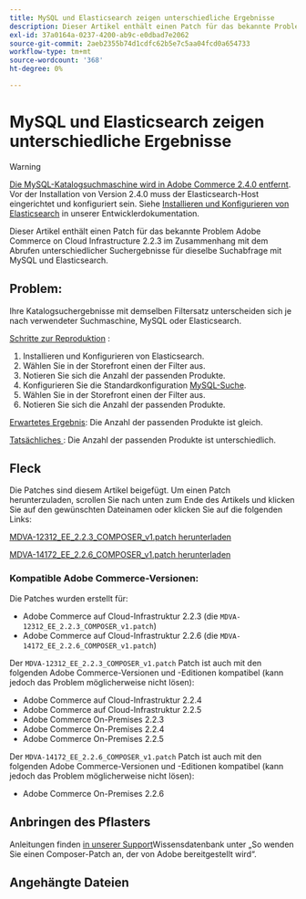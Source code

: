 ```yaml
---
title: MySQL und Elasticsearch zeigen unterschiedliche Ergebnisse
description: Dieser Artikel enthält einen Patch für das bekannte Problem Adobe Commerce on Cloud Infrastructure 2.2.3 im Zusammenhang mit dem Abrufen unterschiedlicher Suchergebnisse für dieselbe Suchabfrage mit MySQL und Elasticsearch.
exl-id: 37a0164a-0237-4200-ab9c-e0dbad7e2062
source-git-commit: 2aeb2355b74d1cdfc62b5e7c5aa04fcd0a654733
workflow-type: tm+mt
source-wordcount: '368'
ht-degree: 0%

---
```


# MySQL und Elasticsearch zeigen unterschiedliche Ergebnisse

>[!WARNING]
>
> [Die MySQL-Katalogsuchmaschine wird in Adobe Commerce 2.4.0 entfernt](/help/announcements/adobe-commerce-announcements/mysql-catalog-search-engine-will-be-removed-in-magento-2-4-0.md). Vor der Installation von Version 2.4.0 muss der Elasticsearch-Host eingerichtet und konfiguriert sein. Siehe [Installieren und Konfigurieren von Elasticsearch](https://experienceleague.adobe.com/de/docs/commerce-operations/configuration-guide/search/overview-search) in unserer Entwicklerdokumentation.

Dieser Artikel enthält einen Patch für das bekannte Problem Adobe Commerce on Cloud Infrastructure 2.2.3 im Zusammenhang mit dem Abrufen unterschiedlicher Suchergebnisse für dieselbe Suchabfrage mit MySQL und Elasticsearch.

## Problem:

Ihre Katalogsuchergebnisse mit demselben Filtersatz unterscheiden sich je nach verwendeter Suchmaschine, MySQL oder Elasticsearch.

<u>Schritte zur Reproduktion</u> :

1. Installieren und Konfigurieren von Elasticsearch.
1. Wählen Sie in der Storefront einen der Filter aus.
1. Notieren Sie sich die Anzahl der passenden Produkte.
1. Konfigurieren Sie die Standardkonfiguration [MySQL-Suche](/help/announcements/adobe-commerce-announcements/mysql-catalog-search-engine-will-be-removed-in-magento-2-4-0.md).
1. Wählen Sie in der Storefront einen der Filter aus.
1. Notieren Sie sich die Anzahl der passenden Produkte.

<u>Erwartetes Ergebnis</u>:
Die Anzahl der passenden Produkte ist gleich.

<u>Tatsächliches </u>:
Die Anzahl der passenden Produkte ist unterschiedlich.

## Fleck

Die Patches sind diesem Artikel beigefügt. Um einen Patch herunterzuladen, scrollen Sie nach unten zum Ende des Artikels und klicken Sie auf den gewünschten Dateinamen oder klicken Sie auf die folgenden Links:

[MDVA-12312\_EE\_2.2.3\_COMPOSER\_v1.patch herunterladen](assets/MDVA-12312_EE_2.2.3_COMPOSER_v1.patch.zip)

[MDVA-14172\_EE\_2.2.6\_COMPOSER\_v1.patch herunterladen](assets/MDVA-14172_EE_2.2.6_COMPOSER_v1.patch.zip)

### Kompatible Adobe Commerce-Versionen:

Die Patches wurden erstellt für:

* Adobe Commerce auf Cloud-Infrastruktur 2.2.3 (die `MDVA-12312_EE_2.2.3_COMPOSER_v1.patch`)
* Adobe Commerce auf Cloud-Infrastruktur 2.2.6 (die `MDVA-14172_EE_2.2.6_COMPOSER_v1.patch`)

Der `MDVA-12312_EE_2.2.3_COMPOSER_v1.patch` Patch ist auch mit den folgenden Adobe Commerce-Versionen und -Editionen kompatibel (kann jedoch das Problem möglicherweise nicht lösen):

* Adobe Commerce auf Cloud-Infrastruktur 2.2.4
* Adobe Commerce auf Cloud-Infrastruktur 2.2.5
* Adobe Commerce On-Premises 2.2.3
* Adobe Commerce On-Premises 2.2.4
* Adobe Commerce On-Premises 2.2.5

Der `MDVA-14172_EE_2.2.6_COMPOSER_v1.patch` Patch ist auch mit den folgenden Adobe Commerce-Versionen und -Editionen kompatibel (kann jedoch das Problem möglicherweise nicht lösen):

* Adobe Commerce On-Premises 2.2.6

## Anbringen des Pflasters

Anleitungen finden [&#x200B; in unserer Support](/help/how-to/general/how-to-apply-a-composer-patch-provided-by-magento.md)Wissensdatenbank unter „So wenden Sie einen Composer-Patch an, der von Adobe bereitgestellt wird“.

## Angehängte Dateien
